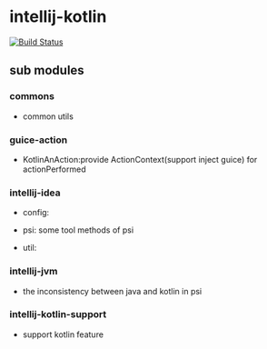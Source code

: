 # intellij-kotlin

[![Build Status](https://travis-ci.com/Earth-1610/intellij-kotlin.svg?branch=master)](https://travis-ci.com/Earth-1610/intellij-kotlin)

## sub modules

### commons

- common utils

### guice-action

- KotlinAnAction:provide ActionContext(support inject guice) for actionPerformed

### intellij-idea

- config:

- psi: some tool methods of psi

- util:

### intellij-jvm

- the inconsistency between java and kotlin in psi

### intellij-kotlin-support

- support kotlin feature